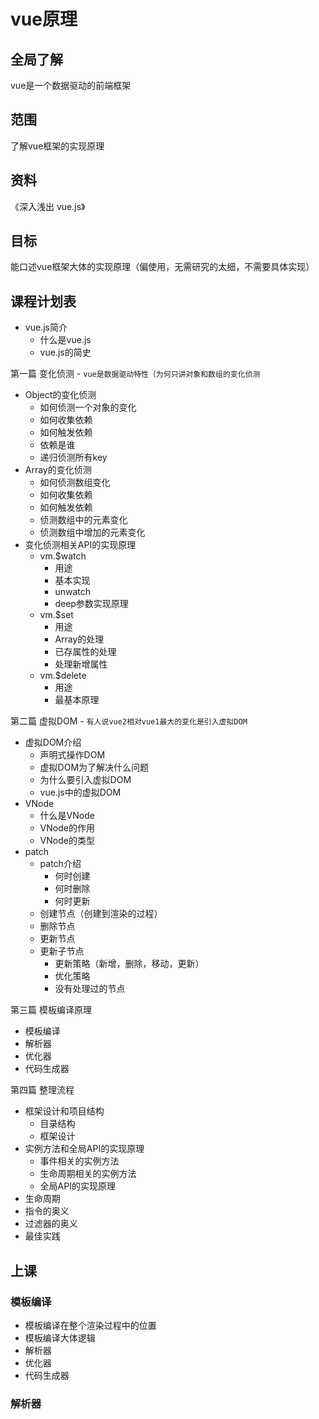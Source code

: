 # vue原理

## 全局了解
vue是一个数据驱动的前端框架

## 范围
了解vue框架的实现原理

## 资料
《深入浅出 vue.js》

## 目标
能口述vue框架大体的实现原理（偏使用，无需研究的太细，不需要具体实现）

## 课程计划表
* vue.js简介
    * 什么是vue.js
    * vue.js的简史

第一篇 变化侦测 - `vue是数据驱动特性（为何只讲对象和数组的变化侦测`

* Object的变化侦测
    * 如何侦测一个对象的变化
    * 如何收集依赖
    * 如何触发依赖
    * 依赖是谁
    * 递归侦测所有key
* Array的变化侦测
    * 如何侦测数组变化
    * 如何收集依赖
    * 如何触发依赖
    * 侦测数组中的元素变化
    * 侦测数组中增加的元素变化
* 变化侦测相关API的实现原理
    * vm.$watch
        * 用途
        * 基本实现
        * unwatch
        * deep参数实现原理
    * vm.$set
        * 用途
        * Array的处理
        * 已存属性的处理
        * 处理新增属性
    * vm.$delete
        * 用途
        * 最基本原理

第二篇 虚拟DOM - `有人说vue2相对vue1最大的变化是引入虚拟DOM`

* 虚拟DOM介绍
    * 声明式操作DOM
    * 虚拟DOM为了解决什么问题
    * 为什么要引入虚拟DOM
    * vue.js中的虚拟DOM
* VNode
    * 什么是VNode
    * VNode的作用
    * VNode的类型
* patch
    * patch介绍
        * 何时创建
        * 何时删除
        * 何时更新
    * 创建节点（创建到渲染的过程）
    * 删除节点
    * 更新节点
    * 更新子节点
        * 更新策略（新增，删除，移动，更新）
        * 优化策略
        * 没有处理过的节点

第三篇 模板编译原理

* 模板编译
* 解析器
* 优化器
* 代码生成器
   
第四篇 整理流程

* 框架设计和项目结构
    * 目录结构
    * 框架设计
* 实例方法和全局API的实现原理
    * 事件相关的实例方法
    * 生命周期相关的实例方法
    * 全局API的实现原理
* 生命周期
* 指令的奥义
* 过滤器的奥义
* 最佳实践

## 上课
### 模板编译

* 模板编译在整个渲染过程中的位置
* 模板编译大体逻辑
* 解析器
* 优化器
* 代码生成器

### 解析器


